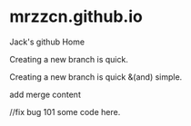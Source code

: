 # mrzzcn.github.io
Jack's github Home

Creating a new branch is quick.

Creating a new branch is quick &(and) simple.

add merge content

//fix bug 101
some code here.